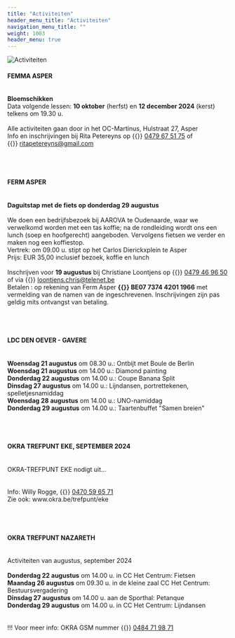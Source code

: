 ```yaml
---
title: "Activiteiten"
header_menu_title: "Activiteiten"
navigation_menu_title: ""
weight: 1003
header_menu: true
---
```


![Activiteiten](images/activiteiten.jpg)




#### FEMMA ASPER
<br>
<b>Bloemschikken</b><br>
Data volgende lessen: <b>10 oktober</b> (herfst) en <b>12 december 2024</b> (kerst) telkens om 19.30 u.<br>
<br>
Alle activiteiten gaan door in het OC-Martinus, Hulstraat 27, Asper<br>
Info en inschrijvingen bij Rita Petereyns op {{<icon class="fa fa-phone">}}&nbsp;<a href="tel:0479675175">0479 67 51 75</a> of {{<icon class="fa fa-envelope">}}&nbsp;<a href="ritapetereyns@gmail.com">ritapetereyns@gmail.com</a><br>
<br>
<br>
<br>





#### FERM ASPER
<br>
<b>Daguitstap met de fiets op donderdag 29 augustus</b><br>
<br>
We doen een bedrijfsbezoek bij AAROVA te Oudenaarde, waar we verwelkomd worden met een tas koffie; na de rondleiding wordt ons een lunch (soep en hoofgerecht) aangeboden. Vervolgens fietsen we verder en maken nog een koffiestop.<br>
Vertrek: om 09.00 u. stipt op het Carlos Dierickxplein te Asper<br>
Prijs: EUR 35,00 inclusief bezoek, koffie en lunch<br>
<br>
Inschrijven voor <b>19 augustus</b> bij Christiane Loontjens op {{<icon class="fa fa-phone">}}&nbsp;<a href="tel:0479469650">0479 46 96 50</a> of via {{<icon class="fa fa-envelope">}}&nbsp;<a href="loontjens.chris@telenet.be">loontjens.chris@telenet.be</a><br>
Betalen : op rekening van Ferm Asper <b>{{<icon class="fa fa-piggy-bank">}}&nbsp;BE07 7374 4201 1966</b> met vermelding van de namen van de ingeschrevenen. Inschrijvingen zijn pas geldig mits ontvangst van betaling.<br>
<br>
<br>
<br>





#### LDC DEN OEVER - GAVERE
<br>
<b>Woensdag 21 augustus</b> om 08.30 u.: Ontbijt met Boule de Berlin<br>
<b>Woensdag 21 augustus</b> om 14.00 u.: Diamond painting<br>
<b>Donderdag 22 augustus</b> om 14.00 u.: Coupe Banana Split<br>
<b>Dinsdag 27 augustus</b> om 14.00 u.: Lijndansen, portrettekenen, spelletjesnamiddag<br>
<b>Woensdag 28 augustus</b> om 14.00 u.: UNO-namiddag<br>
<b>Donderdag 29 augustus</b> om 14.00 u.: Taartenbuffet "Samen breien"<br>
<br>
<br>
<br>





#### OKRA TREFPUNT EKE, SEPTEMBER 2024
<br>
OKRA-TREFPUNT EKE nodigt uit...<br>
<br>
<br>
Info: Willy Rogge, {{<icon class="fa fa-phone">}}&nbsp;<a href="tel:0470596571">0470 59 65 71</a><br>
Zie ook: www.okra.be/trefpunt/eke<br>
<br>
<br>
<br>





#### OKRA TREFPUNT NAZARETH
<br>
Activiteiten van augustus, september 2024<br>
<br>
<b>Donderdag 22 augustus</b> om 14.00 u. in CC Het Centrum: Fietsen<br>
<b>Maandag 26 augustus</b> om 09.30 u. in de kleine zaal CC Het Centrum: Bestuursvergadering<br>
<b>Dinsdag 27 augustus</b> om 14.00 u. aan de Sporthal: Petanque<br>
<b>Donderdag 29 augustus</b> om 14.00 u. in CC Het Centrum: Lijndansen<br>
<br>
<br>
!!! Voor meer info: OKRA GSM nummer {{<icon class="fa fa-phone">}}&nbsp;<a href="tel:0484719871">0484 71 98 71</a><br>
<br>
<br>
<br>


